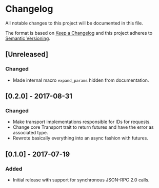 # Changelog
All notable changes to this project will be documented in this file.

The format is based on [Keep a Changelog](http://keepachangelog.com/en/1.0.0/)
and this project adheres to [Semantic Versioning](http://semver.org/spec/v2.0.0.html).

## [Unreleased]
### Changed
- Made internal macro `expand_params` hidden from documentation.

## [0.2.0] - 2017-08-31
### Changed
- Make transport implementations responsible for IDs for requests.
- Change core Transport trait to return futures and have the error as associated type.
- Rewrote basically everything into an async fashion with futures.

## [0.1.0] - 2017-07-19
### Added
- Initial release with support for synchronous JSON-RPC 2.0 calls.
